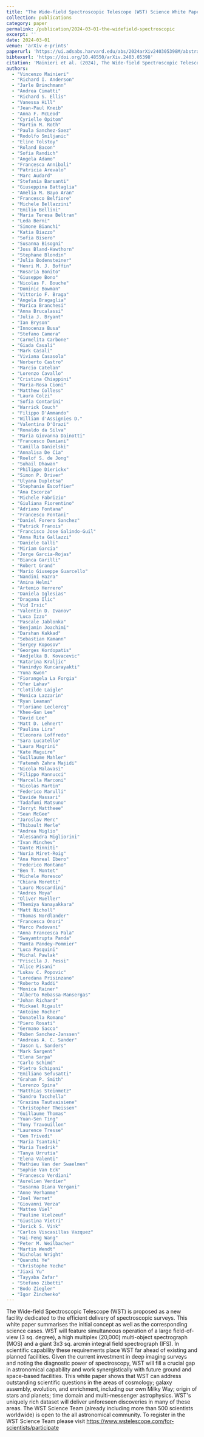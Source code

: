 ```yaml
---
title: "The Wide-field Spectroscopic Telescope (WST) Science White Paper"
collection: publications
category: paper
permalink: /publication/2024-03-01-the-widefield-spectroscopic
excerpt: ''
date: 2024-03-01
venue: 'arXiv e-prints'
paperurl: 'https://ui.adsabs.harvard.edu/abs/2024arXiv240305398M/abstract'
bibtexurl: 'https://doi.org/10.48550/arXiv.2403.05398'
citation: 'Mainieri et al. (2024), The Wide-field Spectroscopic Telescope (WST) Science White Paper, arXiv e-prints'
authors:
  - "Vincenzo Mainieri"
  - "Richard I. Anderson"
  - "Jarle Brinchmann"
  - "Andrea Cimatti"
  - "Richard S. Ellis"
  - "Vanessa Hill"
  - "Jean-Paul Kneib"
  - "Anna F. McLeod"
  - "Cyrielle Opitom"
  - "Martin M. Roth"
  - "Paula Sanchez-Saez"
  - "Rodolfo Smiljanic"
  - "Eline Tolstoy"
  - "Roland Bacon"
  - "Sofia Randich"
  - "Angela Adamo"
  - "Francesca Annibali"
  - "Patricia Arevalo"
  - "Marc Audard"
  - "Stefania Barsanti"
  - "Giuseppina Battaglia"
  - "Amelia M. Bayo Aran"
  - "Francesco Belfiore"
  - "Michele Bellazzini"
  - "Emilio Bellini"
  - "Maria Teresa Beltran"
  - "Leda Berni"
  - "Simone Bianchi"
  - "Katia Biazzo"
  - "Sofia Bisero"
  - "Susanna Bisogni"
  - "Joss Bland-Hawthorn"
  - "Stephane Blondin"
  - "Julia Bodensteiner"
  - "Henri M. J. Boffin"
  - "Rosaria Bonito"
  - "Giuseppe Bono"
  - "Nicolas F. Bouche"
  - "Dominic Bowman"
  - "Vittorio F. Braga"
  - "Angela Bragaglia"
  - "Marica Branchesi"
  - "Anna Brucalassi"
  - "Julia J. Bryant"
  - "Ian Bryson"
  - "Innocenza Busa"
  - "Stefano Camera"
  - "Carmelita Carbone"
  - "Giada Casali"
  - "Mark Casali"
  - "Viviana Casasola"
  - "Norberto Castro"
  - "Marcio Catelan"
  - "Lorenzo Cavallo"
  - "Cristina Chiappini"
  - "Maria-Rosa Cioni"
  - "Matthew Colless"
  - "Laura Colzi"
  - "Sofia Contarini"
  - "Warrick Couch"
  - "Filippo D'Ammando"
  - "William d'Assignies D."
  - "Valentina D'Orazi"
  - "Ronaldo da Silva"
  - "Maria Giovanna Dainotti"
  - "Francesco Damiani"
  - "Camilla Danielski"
  - "Annalisa De Cia"
  - "Roelof S. de Jong"
  - "Suhail Dhawan"
  - "Philippe Dierickx"
  - "Simon P. Driver"
  - "Ulyana Dupletsa"
  - "Stephanie Escoffier"
  - "Ana Escorza"
  - "Michele Fabrizio"
  - "Giuliana Fiorentino"
  - "Adriano Fontana"
  - "Francesco Fontani"
  - "Daniel Forero Sanchez"
  - "Patrick Franois"
  - "Francisco Jose Galindo-Guil"
  - "Anna Rita Gallazzi"
  - "Daniele Galli"
  - "Miriam Garcia"
  - "Jorge Garcia-Rojas"
  - "Bianca Garilli"
  - "Robert Grand"
  - "Mario Giuseppe Guarcello"
  - "Nandini Hazra"
  - "Amina Helmi"
  - "Artemio Herrero"
  - "Daniela Iglesias"
  - "Dragana Ilic"
  - "Vid Irsic"
  - "Valentin D. Ivanov"
  - "Luca Izzo"
  - "Pascale Jablonka"
  - "Benjamin Joachimi"
  - "Darshan Kakkad"
  - "Sebastian Kamann"
  - "Sergey Koposov"
  - "Georges Kordopatis"
  - "Andjelka B. Kovacevic"
  - "Katarina Kraljic"
  - "Hanindyo Kuncarayakti"
  - "Yuna Kwon"
  - "Fiorangela La Forgia"
  - "Ofer Lahav"
  - "Clotilde Laigle"
  - "Monica Lazzarin"
  - "Ryan Leaman"
  - "Floriane Leclercq"
  - "Khee-Gan Lee"
  - "David Lee"
  - "Matt D. Lehnert"
  - "Paulina Lira"
  - "Eleonora Loffredo"
  - "Sara Lucatello"
  - "Laura Magrini"
  - "Kate Maguire"
  - "Guillaume Mahler"
  - "Fatemeh Zahra Majidi"
  - "Nicola Malavasi"
  - "Filippo Mannucci"
  - "Marcella Marconi"
  - "Nicolas Martin"
  - "Federico Marulli"
  - "Davide Massari"
  - "Tadafumi Matsuno"
  - "Jorryt Mattheee"
  - "Sean McGee"
  - "Jaroslav Merc"
  - "Thibault Merle"
  - "Andrea Miglio"
  - "Alessandra Migliorini"
  - "Ivan Minchev"
  - "Dante Minniti"
  - "Nuria Miret-Roig"
  - "Ana Monreal Ibero"
  - "Federico Montano"
  - "Ben T. Montet"
  - "Michele Moresco"
  - "Chiara Moretti"
  - "Lauro Moscardini"
  - "Andres Moya"
  - "Oliver Mueller"
  - "Themiya Nanayakkara"
  - "Matt Nicholl"
  - "Thomas Nordlander"
  - "Francesca Onori"
  - "Marco Padovani"
  - "Anna Francesca Pala"
  - "Swayamtrupta Panda"
  - "Mamta Pandey-Pommier"
  - "Luca Pasquini"
  - "Michal Pawlak"
  - "Priscila J. Pessi"
  - "Alice Pisani"
  - "Lukav C. Popovic"
  - "Loredana Prisinzano"
  - "Roberto Raddi"
  - "Monica Rainer"
  - "Alberto Rebassa-Mansergas"
  - "Johan Richard"
  - "Mickael Rigault"
  - "Antoine Rocher"
  - "Donatella Romano"
  - "Piero Rosati"
  - "Germano Sacco"
  - "Ruben Sanchez-Janssen"
  - "Andreas A. C. Sander"
  - "Jason L. Sanders"
  - "Mark Sargent"
  - "Elena Sarpa"
  - "Carlo Schimd"
  - "Pietro Schipani"
  - "Emiliano Sefusatti"
  - "Graham P. Smith"
  - "Lorenzo Spina"
  - "Matthias Steinmetz"
  - "Sandro Tacchella"
  - "Grazina Tautvaisiene"
  - "Christopher Theissen"
  - "Guillaume Thomas"
  - "Yuan-Sen Ting"
  - "Tony Travouillon"
  - "Laurence Tresse"
  - "Oem Trivedi"
  - "Maria Tsantaki"
  - "Maria Tsedrik"
  - "Tanya Urrutia"
  - "Elena Valenti"
  - "Mathieu Van der Swaelmen"
  - "Sophie Van Eck"
  - "Francesco Verdiani"
  - "Aurelien Verdier"
  - "Susanna Diana Vergani"
  - "Anne Verhamme"
  - "Joel Vernet"
  - "Giovanni Verza"
  - "Matteo Viel"
  - "Pauline Vielzeuf"
  - "Giustina Vietri"
  - "Jorick S. Vink"
  - "Carlos Viscasillas Vazquez"
  - "Hai-Feng Wang"
  - "Peter M. Weilbacher"
  - "Martin Wendt"
  - "Nicholas Wright"
  - "Quanzhi Ye"
  - "Christophe Yeche"
  - "Jiaxi Yu"
  - "Tayyaba Zafar"
  - "Stefano Zibetti"
  - "Bodo Ziegler"
  - "Igor Zinchenko"
---
```

The Wide-field Spectroscopic Telescope (WST) is proposed as a new facility dedicated to the efficient delivery of spectroscopic surveys. This white paper summarises the initial concept as well as the corresponding science cases. WST will feature simultaneous operation of a large field-of-view (3 sq. degree), a high multiplex (20,000) multi-object spectrograph (MOS) and a giant 3x3 sq. arcmin integral field spectrograph (IFS). In scientific capability these requirements place WST far ahead of existing and planned facilities. Given the current investment in deep imaging surveys and noting the diagnostic power of spectroscopy, WST will fill a crucial gap in astronomical capability and work synergistically with future ground and space-based facilities. This white paper shows that WST can address outstanding scientific questions in the areas of cosmology; galaxy assembly, evolution, and enrichment, including our own Milky Way; origin of stars and planets; time domain and multi-messenger astrophysics. WST's uniquely rich dataset will deliver unforeseen discoveries in many of these areas. The WST Science Team (already including more than 500 scientists worldwide) is open to the all astronomical community. To register in the WST Science Team please visit https://www.wstelescope.com/for-scientists/participate
